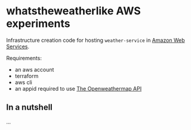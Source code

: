 whatstheweatherlike AWS experiments
===

Infrastructure creation code for hosting `weather-service` in [Amazon Web Services](http://aws.amazon.com).

Requirements:
* an aws account
* terraform
* aws cli
* an appid required to use [The Openweathermap API](https://openweathermap.org/api)

In a nutshell
---

...